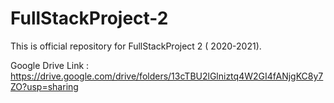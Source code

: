 # FullStackProject-2
This is official repository for FullStackProject 2 ( 2020-2021).

Google Drive Link : https://drive.google.com/drive/folders/13cTBU2lGlniztq4W2GI4fANjgKC8y7ZO?usp=sharing
